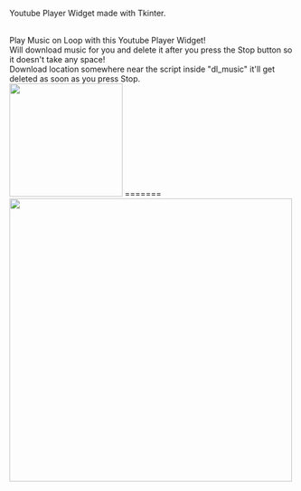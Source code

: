 

Youtube Player Widget made with Tkinter.


<br/>
Play Music on Loop with this Youtube Player Widget!
<br/>
Will download music for you and delete it after you press the Stop button so it doesn't take any space!
<br/>
Download location somewhere near the script inside "dl_music" it'll get deleted as soon as you press Stop.
<br/>



<img src="https://imgur.com/a/VGGPWTp" width=200/>
=======
<img src="https://i.imgur.com/pVwwm9c.png" width=500/>
